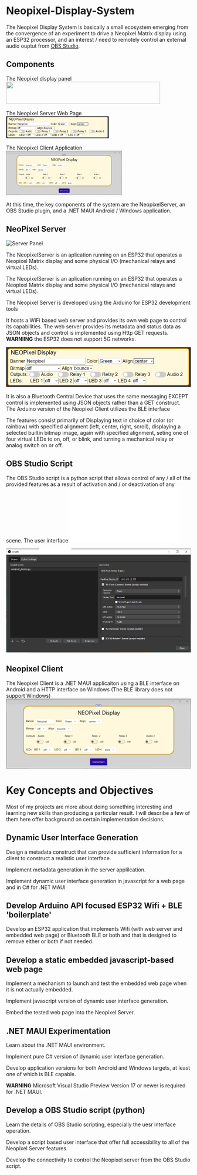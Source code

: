 # Neopixel-Display-System

The Neopixel Display System is basically a small ecosystem emerging from the convergence of an experiment to drive a Neopixel Matrix display using an ESP32 processor, and an interest / need to remotely control an external audio ouptut from [OBS Studio](https://obsproject.com/).

## Components

The Neopixel display panel<br><img src="/assets/NeopixelPanel.png" width="420" height="60">

The Neopixel Server Web Page<br><img src="/assets/webpage.png" width="280" height="60">

The Neopixel Client Application<br><img src="/assets/NET-MAUI.png" width="316" height="120">

At this time, the key components of the system are the NeopixelServer, an OBS Studio plugin, and a .NET MAUI Android / WIndows application.

## NeoPixel Server

![Server Panel](/assets/NeopixelPanel.png)

The NeopixelServer is an aplication running on an ESP32 that operates a Neopixel
Matrix display and some physical I/O (mechanical relays and virtual LEDs). 

The NeopixelServer is an aplication running on an ESP32 that operates a Neopixel 
Matrix display and some physical I/O (mechanical relays and virtual LEDs). 

The Neopixel Server is developed using the Arduino for ESP32 development tools

It hosts a WiFi based web server and provides its own web page to control its 
capabilities. The web server provides its metadata and status data as JSON objects
and control is implemented using Http GET requests. **WARNIING** the ESP32 does
not support 5G networks.

<img src="/assets/webpage.png">

It is also a Bluetooth Central Device that uses the same messaging EXCEPT control
is implemented using JSON objects rather than a GET construct. The Arduino version of the
Neopixel Client utilizes the BLE interface 

The features consist primarily of Displaying text in choice of color (or rainbow)
with specified alignment (left, center, right, scroll), displaying a selected builtin
bitmap image, again with specified alignment, seting one of four virtual LEDs to on, 
off, or blink, and turning a mechanical relay or analog switch on or off.


## OBS Studio Script

The OBS Studio script is a python script that allows control of any / all of the provided 
features as a result of activation and / or deactivation of any scene. The user interface 
![Server Panel](NeopixelServeer/README.md)


<img src="/assets/obsstudio.png">

## Neopixel Client

The Neopixel Client is a .NET MAUI applicaiton using a BLE interface on Android and a HTTP 
interface on WIndows (The BLE library does not support Windows)
<img src="/assets/NET-MAUI.png">

# Key Concepts and Objectives
Most of my projects are more about doing something interesting and learning new skills than 
producing a particular result. I will describe a few of them here offer background on 
certain implementation decisions.

## Dynamic User Interface Generation
Design a metadata construct that can provide sufficient information for a client to construct 
a realistic user interface.

Implement metadata generation in the server applilcation.

Implement dynamic user interface generation in javascript for a web page and in C# for .NET MAUI

## Develop Arduino API focused ESP32 Wifi + BLE 'boilerplate'
Develop an ESP32 application that implements Wifi (with web server and embedded web page)
or Bluetooth BLE or both and that is designed to remove either or both if not needed.

## Develop a static embedded javascript-based web page
Implement a mechanism to launch and test the embedded web page when it is not actually 
embedded.

Implement javascript version of dynamic user interface generation. 

Embed the tested web page into the Neopixel Server.

## .NET MAUI Experimentation
Learn about the .NET MAUI environment.

Implement pure C# version of dynamic user interface generation. 

Develop application versions for both Android and Windows targets, at least one of which is BLE capable.

**WARNING** Microsoft Visual Studio Preview Version 17 or newer is required for .NET MAUI.

## Develop a OBS Studio script (python)
Learn the details of OBS Studio scripting, especially the uesr interface operation.

Develop a script based user interface that offer full accessibility to all of the Neopixel Server features.

Develop the connectivity to control the Neopixel server from the OBS Studio script.


